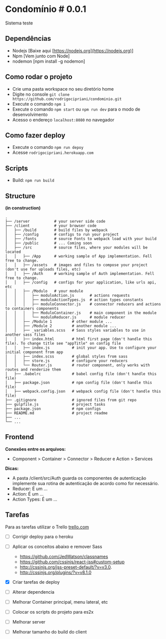 # Condomínio # 0.0.1

Sistema teste

## Dependências ##

- Nodejs [Baixe aqui [https://nodejs.org](https://nodejs.org)]
- Npm [Vem junto com Node]
- nodemon [npm install -g nodemon]

## Como rodar o projeto ##

- Crie uma pasta workspace no seu diretório home
- Digite no console `git clone https://github.com/rodrigocipriani/condominio.git`
- Execute o comando `npm i`
- Execute o comando `npm start` ou `npm run dev` para o modo de desenvolvimento
- Acesso o endereço `localhost:8080` no navegador

## Como fazer deploy ##

- Execute o comando `npm run depoy`
- Acesse `rodrigocipriani.herokuapp.com`

## Scripts

- Build: `npm run build`

## Structure ##
**(in construction)**

    .
    ├── /server           # your server side code
    ├── /client           # your browser code
    │   ├── /build        # build files by webpack
    │   ├── /config       # configs to run your project
    │   ├── /fonts        # source Fonts to webpack load with your build
    │   ├── /public       # ... Coming soon
    │   ├── /src          # source files, where your modules will be located
    │   │   ├── /App      # working sample of App implementation. Fell free to change.
    │   │   ├── /assets   # images and files to compose your project (don't use for uploads files, etc)
    │   │   ├── /Auth     # working sample of Auth implementation. Fell free to change.
    │   │   ├── /config   # configs for your application, like urls api, etc
    │   │   ├── /Modulo   # your module
    │   │   │   ├── moduloAction.js       # actions requests
    │   │   │   ├── moduloActionTypes.js  # action types constants 
    │   │   │   ├── moduloConnector.js    # connector reducers and actions to containers components
    │   │   │   ├── ModuloContainer.js    # main component in the module
    │   │   │   └── moduloReducer.js      # module reducer
    │   │   ├── /Module 1         # other module ...
    │   │   ├── /Module 2         # another module ...
    │   │   ├── _variables.scss   # Sass styles variables to use in another sass files
    │   │   ├── index.html        # html first page (don't handle this file). To change title see "appTitle" on config file
    │   │   ├── index.js          # init your app. Use to configure your initial component from app
    │   │   ├── index.scss        # global styles from sass
    │   │   ├── store.js          # configure your reducers
    │   │   └── Router.js         # router component, only works with routes and renderize them 
    │   ├── .babelrc              # babel config file (don't handle this file)
    │   ├── package.json          # npm config file (don't handle this file)
    │   ├── webpack.config.json   # webpack config file (don't handle this file)
    ├── .gitignore                # ignored files from git repo
    ├── gulpfile.js               # project tasks
    ├── package.json              # npm configs
    ├── README.md                 # project readme
    ├── ...
    └── ...

## Frontend ##

**Conexões entre os arquivos:**

- Component > Container > Connector > Reducer e Action > Services 

**Dicas:**

- A pasta /client/src/Auth guarda os componentes de autenticação implemente sua rotina de autenticação de acordo como
  for necessário.
- Reducer: É um ...
- Action: É um ...
- Action Types: É um ...

## Tarefas ##

Para as tarefas utilizar o Trello [trello.com](trello.com)

- [ ] Corrigir deploy para o heroku
- [ ] Aplicar os conceitos abaixo e remover Sass
    - https://github.com/JedWatson/classnames
    - https://github.com/cssinjs/react-jss#custom-setup
    - http://cssinjs.org/jss-preset-default/?v=v3.0.
    - http://cssinjs.org/plugins/?v=v8.1.0
- [X] Criar tarefas de deploy
- [ ] Alterar dependencia 
- [ ] Melhorar Container principal, menu lateral, etc
- [ ] Colocar os scripts do projeto para es2x
- [ ] Melhorar server
- [ ] Melhorar tamanho do build do client

